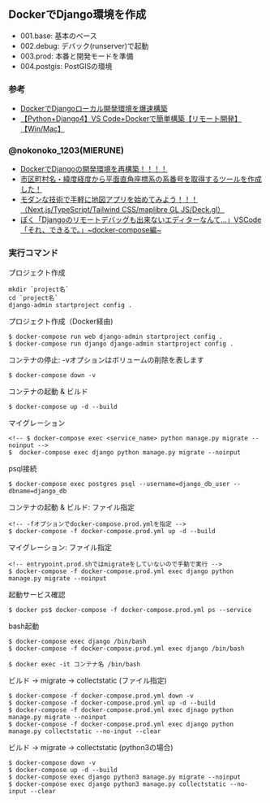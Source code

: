 DockerでDjango環境を作成
----
* 001.base: 基本のベース
* 002.debug: デバック(runserver)で起動
* 003.prod: 本番と開発モードを準備
* 004.postgis: PostGISの環境

### 参考
* [DockerでDjangoローカル開発環境を爆速構築](https://michinoku-se.org/docker-django/)
* [【Python+Django4】VS Code+Dockerで簡単構築【リモート開発】【Win/Mac】](https://chigusa-web.com/blog/django-vscode-docker/)


### @nokonoko_1203(MIERUNE)
* [DockerでDjangoの開発環境を再構築！！！！](https://qiita.com/nokonoko_1203/items/e345f899ac9ac700d6a8)
* [市区町村名・緯度経度から平面直角座標系の系番号を取得するツールを作成した！](https://qiita.com/nokonoko_1203/items/f8925081665cab3f36f0)
* [モダンな技術で手軽に地図アプリを始めてみよう！！！（Next.js/TypeScript/Tailwind CSS/maplibre GL JS/Deck.gl）](https://qiita.com/nokonoko_1203/items/161a29d33d265a39016b)
* [ぼく「Djangoのリモートデバッグも出来ないエディターなんて…」VSCode「それ、できるで。」~docker-compose編~](https://qiita.com/nokonoko_1203/items/33a05c86f359027afb33)


### 実行コマンド

プロジェクト作成
```
mkdir `project名`
cd `project名`
django-admin startproject config .
```

プロジェクト作成（Docker経由)
```
$ docker-compose run web django-admin startproject config .
$ docker-compose run django django-admin startproject config .
```

コンテナの停止: -vオプションはボリュームの削除を表します
```
$ docker-compose down -v
```

コンテナの起動 & ビルド
```
$ docker-compose up -d --build
```

マイグレーション
```
<!-- $ docker-compose exec <service_name> python manage.py migrate --noinput -->
$  docker-compose exec django python manage.py migrate --noinput
```

psql接続
```
$ docker-compose exec postgres psql --username=django_db_user --dbname=django_db
```

コンテナの起動 & ビルド: ファイル指定
```
<!-- -fオプションでdocker-compose.prod.ymlを指定 -->
$ docker-compose -f docker-compose.prod.yml up -d --build
```

マイグレーション: ファイル指定
```
<!-- entrypoint.prod.shではmigrateをしていないので手動で実行 -->
$ docker-compose -f docker-compose.prod.yml exec django python manage.py migrate --noinput
```

起動サービス確認
```
$ docker ps$ docker-compose -f docker-compose.prod.yml ps --service 
```

bash起動
```
$ docker-compose exec django /bin/bash
$ docker-compose -f docker-compose.prod.yml exec django /bin/bash

$ docker exec -it コンテナ名 /bin/bash
```

ビルド -> migrate  -> collectstatic (ファイル指定)
```
$ docker-compose -f docker-compose.prod.yml down -v
$ docker-compose -f docker-compose.prod.yml up -d --build
$ docker-compose -f docker-compose.prod.yml exec djnago python manage.py migrate --noinput
$ docker-compose -f docker-compose.prod.yml exec django python manage.py collectstatic --no-input --clear
```

ビルド -> migrate -> collectstatic (python3の場合)
```
$ docker-compose down -v
$ docker-compose up -d --build
$ docker-compose exec django python3 manage.py migrate --noinput
$ docker-compose exec django python3 manage.py collectstatic --no-input --clear
```
